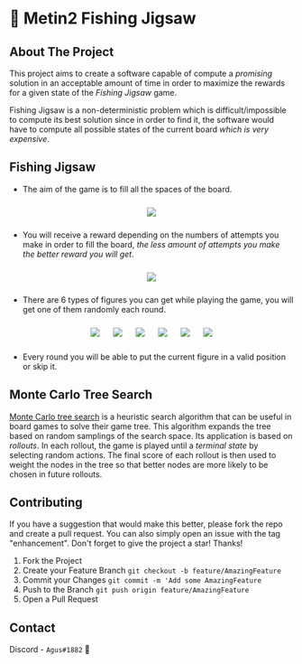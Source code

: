 # 🦈 Metin2 Fishing Jigsaw
## About The Project
This project aims to create a software capable of compute a *promising* solution in an acceptable amount of time in order to maximize the rewards for a given state of the *Fishing Jigsaw* game.

Fishing Jigsaw is a non-deterministic problem which is difficult/impossible to compute its best solution since in order to find it, the software would have to compute all possible states of the current board *which is very expensive*. <br>

##  Fishing Jigsaw
- The aim of the game is to fill all the spaces of the board.

<div align="center">
    <image style="padding: 10px" src="https://user-images.githubusercontent.com/85197622/216485215-8c295180-79cb-40d2-9acb-e6f6a95eefa0.png">
</div>

- You will receive a reward depending on the numbers of attempts you make in order to fill the board, *the less amount of attempts you make the better reward you will get*.

<div align="center">
    <image style="padding: 10px" src="https://user-images.githubusercontent.com/85197622/216482405-c386403a-5bfc-429f-b9df-4cff9620fe79.png">
</div>

- There are 6 types of figures you can get while playing the game, you will get one of them randomly each round.

<div align="center">
    <image style="padding: 10px" src="https://user-images.githubusercontent.com/85197622/216482399-91f0cb97-8adc-464f-9c4b-f3640e1d18d3.png">
    <image style="padding: 10px" src="https://user-images.githubusercontent.com/85197622/216482401-839f1e99-791f-46fa-9c58-6b84e1d087a6.png">
    <image style="padding: 10px" src="https://user-images.githubusercontent.com/85197622/216482402-68251aa7-7a5e-488d-97e8-c088c86ae211.png">
    <image style="padding: 10px" src="https://user-images.githubusercontent.com/85197622/216482403-a1aa4bc3-04e4-473e-8376-8d039d847fbd.png">
    <image style="padding: 10px" src="https://user-images.githubusercontent.com/85197622/216482408-c9092625-5b6d-4b20-a86d-70450abb719c.png">
    <image style="padding: 10px" src="https://user-images.githubusercontent.com/85197622/216482411-224666be-cfbb-4b96-8863-ce0bc0046117.png">
</div>

- Every round you will be able to put the current figure in a valid position or skip it.

## Monte Carlo Tree Search
[Monte Carlo tree search]("https://en.wikipedia.org/wiki/Hobbit#Lifestyle") is a heuristic search algorithm that can be useful in board games to solve their game tree. This algorithm expands the tree based on random samplings of the search space. Its application is based on *rollouts*. In each rollout, the game is played until a *terminal state* by selecting random actions. The final score of each rollout is then used to weight the nodes in the tree so that better nodes are more likely to be chosen in future rollouts.

## Contributing
If you have a suggestion that would make this better, please fork the repo and create a pull request. You can also simply open an issue with the tag "enhancement". Don't forget to give the project a star! Thanks!

1. Fork the Project
2. Create your Feature Branch `git checkout -b feature/AmazingFeature`
3. Commit your Changes `git commit -m 'Add some AmazingFeature`
4. Push to the Branch `git push origin feature/AmazingFeature`
5. Open a Pull Request

## Contact
Discord - `Agus#1882` 💖
